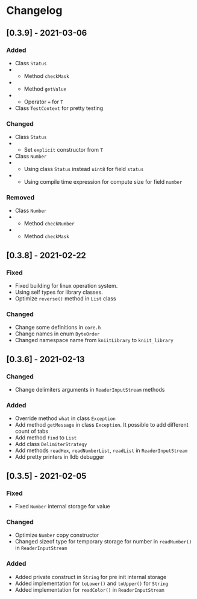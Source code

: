 # Changelog

## [0.3.9] - 2021-03-06
### Added
- Class `Status`
- - Method `checkMask`
- - Method `getValue`
- - Operator `=` for `T`
- Class `TestContext` for pretty testing    
### Changed
- Class `Status`
- - Set `explicit` constructor from `T`
- Class `Number`
- - Using class `Status` instead `uint8` for field `status`
- - Using compile time expression for compute size for field `number`    
### Removed
- Class `Number`
- - Method `checkNumber`
- - Method `checkMask`    


## [0.3.8] - 2021-02-22
### Fixed
- Fixed building for linux operation system.
- Using self types for library classes.
- Optimize `reverse()` method in `List` class

### Changed
- Change some definitions in `core.h`
- Change names in enum `ByteOrder`
- Changed namespace name from `kniitLibrary` to `kniit_library`


## [0.3.6] - 2021-02-13
### Changed
- Change delimiters arguments in `ReaderInputStream` methods

### Added
- Override method `what` in class `Exception`
- Add method `getMessage` in class `Exception`. It possible to add different count of tabs 
- Add method `find` to `List`
- Add class `DelimiterStrategy`
- Add methods `readHex`, `readNumberList`, `readList` in `ReaderInputStream`
- Add pretty printers in lldb debugger

## [0.3.5] - 2021-02-05
### Fixed
- Fixed `Number` internal storage for value

### Changed
- Optimize `Number` copy constructor
- Changed sizeof type for temporary storage for number in `readNumber()` in `ReaderInputStream`

### Added
- Added private construct in `String` for pre init internal storage
- Added implementation for `toLower()` and `toUpper()` for `String`
- Added implementation for `readColor()` in `ReaderInputStream`
